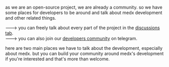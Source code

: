 as we are an open-source project, we are already a community. so we have some places for developers to be around and talk about medx development and other related things.  

---> you can freely talk about every part of the project in the [discussions tab](https://github.com/Sinusealpha/MedX/discussions).  
---> you can also join our [developers community](https://t.me/+0i9Cal72Q8dlOTY8) on telegram.  

here are two main places we have to talk about the development, especially about medx. but you can build your community around medx's development if you're interested and that's more than welcome.
